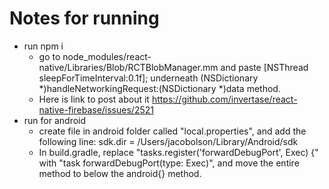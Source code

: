 # Notes for running
* run npm i
  * go to node_modules/react-native/Libraries/Blob/RCTBlobManager.mm and paste [NSThread sleepForTimeInterval:0.1f]; underneath (NSDictionary *)handleNetworkingRequest:(NSDictionary *)data method. 
  * Here is link to post about it https://github.com/invertase/react-native-firebase/issues/2521
* run for android
  * create file in android folder called "local.properties", and add the following line: sdk.dir = /Users/jacobolson/Library/Android/sdk 
  * In build.gradle, replace "tasks.register('forwardDebugPort', Exec) {" with "task forwardDebugPort(type: Exec)", and move the entire method to below the android{} method.